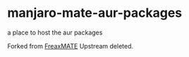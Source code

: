 # manjaro-mate-aur-packages
a place to host the aur packages

Forked from [FreaxMATE](https://github.com/FreaxMATE)
Upstream deleted.
